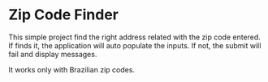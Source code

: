 # Zip Code Finder

This simple project find the right address related with the zip code entered. If finds it, the application will auto populate the inputs. If not, the submit will fail and display messages.

It works only with Brazilian zip codes.
